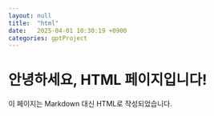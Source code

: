 ```yaml
---
layout: null
title:  "html"
date:   2025-04-01 10:30:19 +0900
categories: gptProject
---
```


<!DOCTYPE html>
<html lang="ko">
<head>
  <meta charset="UTF-8">
  <title>HTML 페이지 예시</title>
</head>
<body>
  <h1>안녕하세요, HTML 페이지입니다!</h1>
  <p>이 페이지는 Markdown 대신 HTML로 작성되었습니다.</p>
</body>
</html>